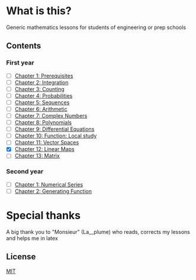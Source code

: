 # What is this?
Generic mathematics lessons for students of engineering or prep schools

## Contents
### First year
- [ ] [Chapter 1: Prerequisites](https://github.com/FireGh0st/CM/)
- [ ] [Chapter 2: Integration](https://github.com/FireGh0st/CM/)
- [ ] [Chapter 3: Counting](https://github.com/FireGh0st/CM/)
- [ ] [Chapter 4: Probabilities](https://github.com/FireGh0st/CM/)
- [ ] [Chapter 5: Sequences](https://github.com/FireGh0st/CM/)
- [ ] [Chapter 6: Arithmetic](https://github.com/FireGh0st/CM/)
- [ ] [Chapter 7: Complex Numbers](https://github.com/FireGh0st/CM/)
- [ ] [Chapter 8: Polynomials](https://github.com/FireGh0st/CM/)
- [ ] [Chapter 9: Differential Equations](https://github.com/FireGh0st/CM/)
- [ ] [Chapter 10: Function: Local study](https://github.com/FireGh0st/CM/blob/main/Math/Function%20local%20study.pdf)
- [ ] [Chapter 11: Vector Spaces](https://github.com/FireGh0st/CM/blob/main/Math/Vector%20Spaces.pdf)
- [x] [Chapter 12: Linear Maps](https://github.com/FireGh0st/CM/blob/main/Math/Linear%20Maps.pdf)
- [ ] [Chapter 13: Matrix](https://github.com/FireGh0st/CM/blob/main/Math/Matrix.pdf)

### Second year

- [ ] [Chapter 1: Numerical Series](https://github.com/FireGh0st/CM/blob/main/Math/Numerical%20Series.pdf)
- [ ] [Chapter 2: Generating Function](https://github.com/FireGh0st/CM/blob/main/Math/Generating%20Function.pdf)

# Special thanks
A big thank you to "Monsieur" (La__plume) who reads, corrects my lessons and helps me in latex

## License

[MIT](https://choosealicense.com/licenses/mit/)